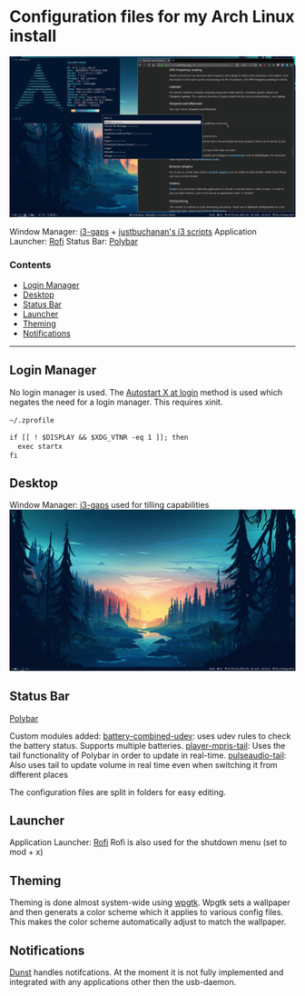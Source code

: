 # Configuration files for my Arch Linux install

![alt text](screenshot1.png)

Window Manager: [i3-gaps](https://github.com/Airblader/i3) + [justbuchanan's i3 scripts](https://github.com/justbuchanan/i3scripts)
Application Launcher: [Rofi](https://github.com/davatorium/rofi)
Status Bar: [Polybar](https://github.com/polybar/polybar)

### Contents

- [Login Manager](#login-manager)
- [Desktop](#desktop)
- [Status Bar](#status-bar)
- [Launcher](#launcher)
- [Theming](#theming)
- [Notifications](#notifications)

___

## Login Manager
No login manager is used.
The [Autostart X at login](https://wiki.archlinux.org/index.php/Xinit#Autostart_X_at_login) method is used which negates the need for a login manager. This requires xinit.

`~/.zprofile`

    if [[ ! $DISPLAY && $XDG_VTNR -eq 1 ]]; then
      exec startx
    fi

## Desktop
Window Manager: [i3-gaps](https://github.com/Airblader/i3) used for tilling capabilities
![alt text](Gif1.gif)

## Status Bar
[Polybar](https://github.com/polybar/polybar)

Custom modules added:
[battery-combined-udev](https://github.com/polybar/polybar-scripts/blob/master/polybar-scripts/battery-combined-udev): uses udev rules to check the battery status. Supports multiple batteries.
[player-mpris-tail](https://github.com/polybar/polybar-scripts/blob/master/polybar-scripts/player-mpris-tail): Uses the tail functionality of Polybar in order to update in real-time.
[pulseaudio-tail](https://github.com/polybar/polybar-scripts/blob/master/polybar-scripts/pulseaudio-tail): Also uses tail to update volume in real time even when switching it from different places

The configuration files are split in folders for easy editing. 

## Launcher
Application Launcher: [Rofi](https://github.com/davatorium/rofi)
Rofi is also used for the shutdown menu (set to mod + x)

## Theming
Theming is done almost system-wide using [wpgtk](https://github.com/deviantfero/wpgtk).
Wpgtk sets a wallpaper and then generats a color scheme which it applies to various config files.
This makes the color scheme automatically adjust to match the wallpaper.
## Notifications
[Dunst](https://github.com/dunst-project/dunst) handles notifcations. At the moment it is not fully implemented and integrated with any applications other then the usb-daemon.
